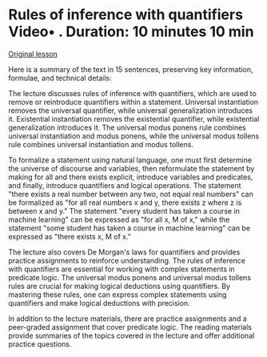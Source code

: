 # Rules of inference with quantifiers Video• . Duration: 10 minutes 10 min

[Original lesson](https://www.coursera.org/learn/uol-discrete-mathematics/lecture/bpBzT/rules-of-inference-with-quantifiers)

Here is a summary of the text in 15 sentences, preserving key information, formulae, and technical details:

The lecture discusses rules of inference with quantifiers, which are used to remove or reintroduce quantifiers within a statement. Universal instantiation removes the universal quantifier, while universal generalization introduces it. Existential instantiation removes the existential quantifier, while existential generalization introduces it. The universal modus ponens rule combines universal instantiation and modus ponens, while the universal modus tollens rule combines universal instantiation and modus tollens.

To formalize a statement using natural language, one must first determine the universe of discourse and variables, then reformulate the statement by making for all and there exists explicit, introduce variables and predicates, and finally, introduce quantifiers and logical operations. The statement "there exists a real number between any two, not equal real numbers" can be formalized as "for all real numbers x and y, there exists z where z is between x and y." The statement "every student has taken a course in machine learning" can be expressed as "for all x, M of x," while the statement "some student has taken a course in machine learning" can be expressed as "there exists x, M of x."

The lecture also covers De Morgan's laws for quantifiers and provides practice assignments to reinforce understanding. The rules of inference with quantifiers are essential for working with complex statements in predicate logic. The universal modus ponens and universal modus tollens rules are crucial for making logical deductions using quantifiers. By mastering these rules, one can express complex statements using quantifiers and make logical deductions with precision.

In addition to the lecture materials, there are practice assignments and a peer-graded assignment that cover predicate logic. The reading materials provide summaries of the topics covered in the lecture and offer additional practice questions.

